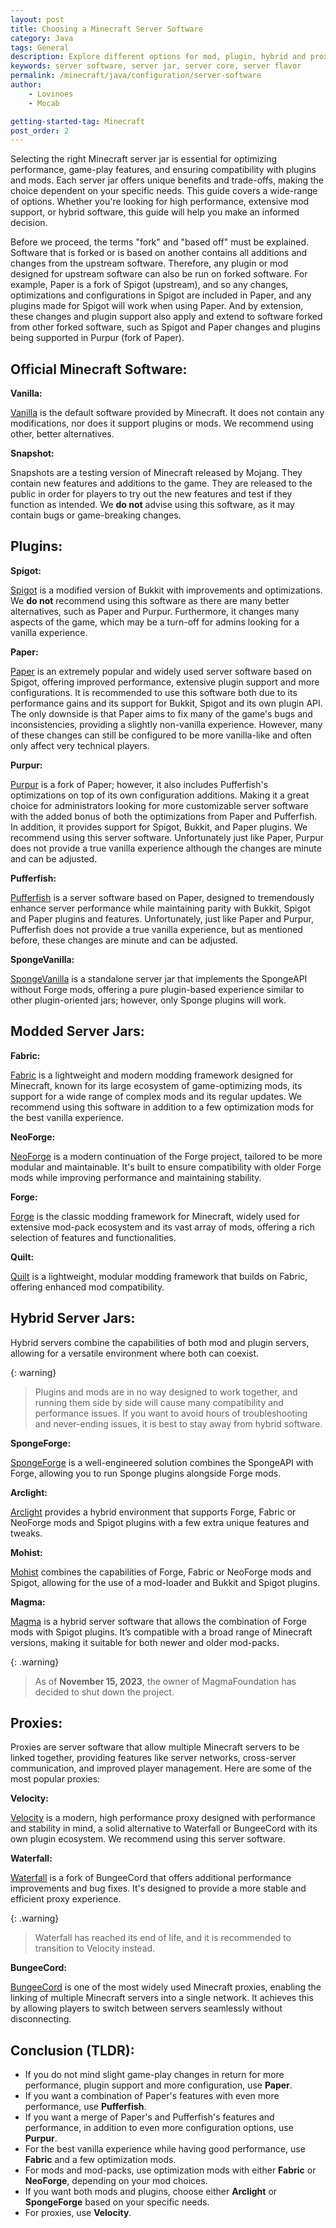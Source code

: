 ```yaml
---
layout: post
title: Choosing a Minecraft Server Software
category: Java
tags: General
description: Explore different options for mod, plugin, hybrid and proxy server software to find the best fit for your setup.
keywords: server software, server jar, server core, server flavor
permalink: /minecraft/java/configuration/server-software
author:
    - Lovinoes
    - Mocab

getting-started-tag: Minecraft
post_order: 2
---
```


Selecting the right Minecraft server jar is essential for optimizing performance, game-play features, and ensuring compatibility with plugins and mods. Each server jar offers unique benefits and trade-offs, making the choice dependent on your specific needs. This guide covers a wide-range of options. Whether you're looking for high performance, extensive mod support, or hybrid software, this guide will help you make an informed decision.

Before we proceed, the terms "fork" and "based off" must be explained. Software that is forked or is based on another contains all additions and changes from the upstream software. Therefore, any plugin or mod designed for upstream software can also be run on forked software. For example, Paper is a fork of Spigot (upstream), and so any changes, optimizations and configurations in Spigot are included in Paper, and any plugins made for Spigot will work when using Paper. And by extension, these changes and plugin support also apply and extend to software forked from other forked software, such as Spigot and Paper changes and plugins being supported in Purpur (fork of Paper).

## Official Minecraft Software:

**Vanilla:**

[Vanilla](https://www.minecraft.net/en-us/download/server) is the default software provided by Minecraft. It does not contain any modifications, nor does it support plugins or mods. We recommend using other, better alternatives.

**Snapshot:**

Snapshots are a testing version of Minecraft released by Mojang. They contain new features and additions to the game. They are released to the public in order for players to try out the new features and test if they function as intended. We **do not** advise using this software, as it may contain bugs or game-breaking changes.

## Plugins:

**Spigot:**

[Spigot](https://www.spigotmc.org/) is a modified version of Bukkit with improvements and optimizations. We **do not** recommend using this software as there are many better alternatives, such as Paper and Purpur. Furthermore, it changes many aspects of the game, which may be a turn-off for admins looking for a vanilla experience.

**Paper:** <i class="recommended"></i>

[Paper](https://papermc.io/) is an extremely popular and widely used server software based on Spigot, offering improved performance, extensive plugin support and more configurations. It is recommended to use this software both due to its performance gains and its support for Bukkit, Spigot and its own plugin API. The only downside is that Paper aims to fix many of the game's bugs and inconsistencies, providing a slightly non-vanilla experience. However, many of these changes can still be configured to be more vanilla-like and often only affect very technical players.

**Purpur:** <i class="recommended"></i>

[Purpur](https://purpurmc.org/) is a fork of Paper; however, it also includes Pufferfish's optimizations on top of its own configuration additions. Making it a great choice for administrators looking for more customizable server software with the added bonus of both the optimizations from Paper and Pufferfish. In addition, it provides support for Spigot, Bukkit, and Paper plugins. We recommend using this server software. Unfortunately just like Paper, Purpur does not provide a true vanilla experience although the changes are minute and can be adjusted.

**Pufferfish:** <i class="recommended"></i>

[Pufferfish](https://github.com/pufferfish-gg/Pufferfish) is a server software based on Paper, designed to tremendously enhance server performance while maintaining parity with Bukkit, Spigot and Paper plugins and features. Unfortunately, just like Paper and Purpur, Pufferfish does not provide a true vanilla experience, but as mentioned before, these changes are minute and can be adjusted.

**SpongeVanilla:**

[SpongeVanilla](https://spongepowered.org/) is a standalone server jar that implements the SpongeAPI without Forge mods, offering a pure plugin-based experience similar to other plugin-oriented jars; however, only Sponge plugins will work.

## Modded Server Jars:

**Fabric:** <i class="recommended"></i>

[Fabric](https://fabricmc.net/) is a lightweight and modern modding framework designed for Minecraft, known for its large ecosystem of game-optimizing mods, its support for a wide range of complex mods and its regular updates. We recommend using this software in addition to a few optimization mods for the best vanilla experience.

**NeoForge:** <i class="recommended"></i>

[NeoForge](https://neoforged.net/) is a modern continuation of the Forge project, tailored to be more modular and maintainable. It's built to ensure compatibility with older Forge mods while improving performance and maintaining stability.

**Forge:**

[Forge](https://files.minecraftforge.net/) is the classic modding framework for Minecraft, widely used for extensive mod-pack ecosystem and its vast array of mods, offering a rich selection of features and functionalities.

**Quilt:**

[Quilt](https://quiltmc.org/en/) is a lightweight, modular modding framework that builds on Fabric, offering enhanced mod compatibility.

## Hybrid Server Jars:

Hybrid servers combine the capabilities of both mod and plugin servers, allowing for a versatile environment where both can coexist.

{: warning}

> Plugins and mods are in no way designed to work together, and running them side by side will cause many compatibility and performance issues. If you want to avoid hours of troubleshooting and never-ending issues, it is best to stay away from hybrid software.

**SpongeForge:**

[SpongeForge](https://spongepowered.org/) is a well-engineered solution combines the SpongeAPI with Forge, allowing you to run Sponge plugins alongside Forge mods.

**Arclight:**

[Arclight](https://github.com/IzzelAliz/Arclight) provides a hybrid environment that supports Forge, Fabric or NeoForge mods and Spigot plugins with a few extra unique features and tweaks.

**Mohist:**

[Mohist](https://mohistmc.com/) combines the capabilities of Forge, Fabric or NeoForge mods and Spigot, allowing for the use of a mod-loader and Bukkit and Spigot plugins.

**Magma:**

[Magma](https://github.com/magmafoundation/Magma) is a hybrid server software that allows the combination of Forge mods with Spigot plugins. It’s compatible with a broad range of Minecraft versions, making it suitable for both newer and older mod-packs.

{: .warning}

> As of **November 15, 2023**, the owner of MagmaFoundation has decided to shut down the project.

## Proxies:

Proxies are server software that allow multiple Minecraft servers to be linked together, providing features like server networks, cross-server communication, and improved player management. Here are some of the most popular proxies:

**Velocity:** <i class="recommended"></i>

[Velocity](https://papermc.io/software/velocity) is a modern, high performance proxy designed with performance and stability in mind, a solid alternative to Waterfall or BungeeCord with its own plugin ecosystem. We recommend using this server software.

**Waterfall:**

[Waterfall](https://github.com/PaperMC/Waterfall) is a fork of BungeeCord that offers additional performance improvements and bug fixes. It's designed to provide a more stable and efficient proxy experience.

{: .warning}

> Waterfall has reached its end of life, and it is recommended to transition to Velocity instead.

**BungeeCord:**

[BungeeCord](https://www.spigotmc.org/wiki/bungeecord/) is one of the most widely used Minecraft proxies, enabling the linking of multiple Minecraft servers into a single network. It achieves this by allowing players to switch between servers seamlessly without disconnecting.

## Conclusion (TLDR):

-   If you do not mind slight game-play changes in return for more performance, plugin support and more configuration, use **Paper**.
-   If you want a combination of Paper's features with even more performance, use **Pufferfish**.
-   If you want a merge of Paper's and Pufferfish's features and performance, in addition to even more configuration options, use **Purpur**.
-   For the best vanilla experience while having good performance, use **Fabric** and a few optimization mods.
-   For mods and mod-packs, use optimization mods with either **Fabric** or **NeoForge**, depending on your mod choices.
-   If you want both mods and plugins, choose either **Arclight** or **SpongeForge** based on your specific needs.
-   For proxies, use **Velocity**.
